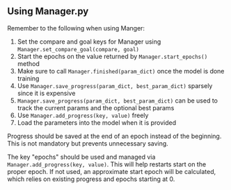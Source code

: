 ## Using Manager.py

Remember to the following when using Manger:
1) Set the compare and goal keys for Manager using <code>Manager.set_compare_goal(compare, goal)</code>
2) Start the epochs on the value returned by <code>Manager.start_epochs()</code> method
3) Make sure to call <code>Manager.finished(param_dict)</code> once the model is done training
4) Use <code>Manager.save_progress(param_dict, best_param_dict)</code> sparsely since it is expensive 
5) <code>Manager.save_progress(param_dict, best_param_dict)</code> can be used to track the current params and the optional best params
6) Use <code>Manager.add_progress(key, value)</code> freely
7) Load the parameters into the model when it is provided

Progress should be saved at the end of an epoch instead of the beginning. This is not mandatory but prevents unnecessary saving.

The key "epochs" should be used and managed via <code>Manager.add_progress(key, value)</code>. This will help
restarts start on the proper epoch. If not used, an approximate start epoch will be calculated, which relies on existing progress
and epochs starting at 0.
